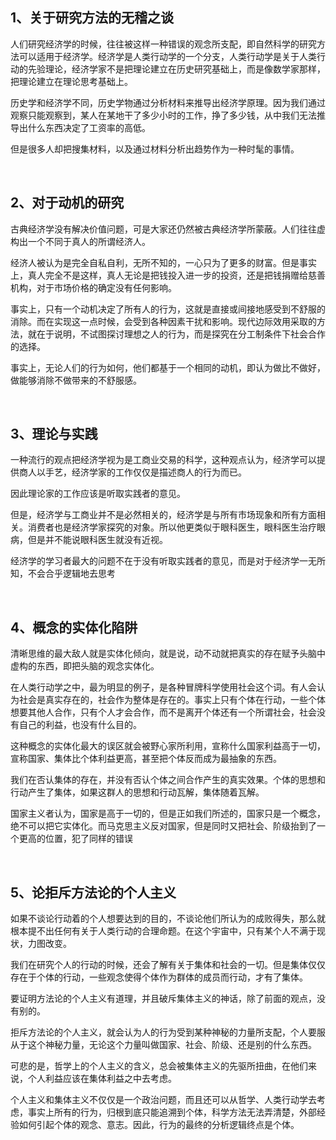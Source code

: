 <h2>1、关于研究方法的无稽之谈</h2><p data-pid="D4Rtf_bv">人们研究经济学的时候，往往被这样一种错误的观念所支配，即自然科学的研究方法可以适用于经济学。经济学是人类行动学的一个分支，人类行动学是关于人类行动的先验理论，经济学家不是把理论建立在历史研究基础上，而是像数学家那样，把理论建立在理论思考基础上。</p><p data-pid="s1Q0IoVy">历史学和经济学不同，历史学物通过分析材料来推导出经济学原理。因为我们通过观察只能观察到，某人在某地干了多少小时的工作，挣了多少钱，从中我们无法推导出什么东西决定了工资率的高低。</p><p data-pid="vOlbPORy">但是很多人却把搜集材料，以及通过材料分析出趋势作为一种时髦的事情。</p><p><br></p><h2>2、对于动机的研究</h2><p data-pid="ZzDKYb7U">古典经济学没有解决价值问题，可是大家还仍然被古典经济学所蒙蔽。人们往往虚构出一个不同于真人的所谓经济人。</p><p data-pid="djZsr70b">经济人被认为是完全自私自利，无所不知的，一心只为了更多的财富。但是事实上，真人完全不是这样，真人无论是把钱投入进一步的投资，还是把钱捐赠给慈善机构，对于市场价格的确定没有任何影响。</p><p data-pid="Rm7bdbAo">事实上，只有一个动机决定了所有人的行为，这就是直接或间接地感受到不舒服的消除。而在实现这一点时候，会受到各种因素干扰和影响。现代边际效用采取的方法，就在于说明，不试图探讨理想之人的行为，而是探究在分工制条件下社会合作的选择。</p><p data-pid="j7LCroNn">事实上，无论人们的行为如何，他们都基于一个相同的动机，即认为做比不做好，做能够消除不做带来的不舒服感。</p><p><br></p><h2>3、理论与实践</h2><p data-pid="Iel9-WbE">一种流行的观点把经济学视为是工商业交易的科学，这种观点认为，经济学可以提供商人以手艺，经济学家的工作仅仅是描述商人的行为而已。</p><p data-pid="tl_RKh55">因此理论家的工作应该是听取实践者的意见。</p><p data-pid="jGFT1mza">但是，经济学与工商业并不是必然相关的，经济学是与所有市场现象和所有方面相关。消费者也是经济学家探究的对象。所以他更类似于眼科医生，眼科医生治疗眼病，但是并不能说眼科医生就没有近视。</p><p data-pid="IXa0VRWx">经济学的学习者最大的问题不在于没有听取实践者的意见，而是对于经济学一无所知，不会合乎逻辑地去思考</p><p><br></p><h2>4、概念的实体化陷阱</h2><p data-pid="E9j_aL_E">清晰思维的最大敌人就是实体化倾向，就是说，动不动就把真实的存在赋予头脑中虚构的东西，即把头脑的观念实体化。</p><p data-pid="RgYMNSs3">在人类行动学之中，最为明显的例子，是各种冒牌科学使用社会这个词。有人会认为社会是真实存在的，社会作为整体是存在的。事实上只有个体在行动，一些个体想要其他人合作，只有个人才会合作，而不是离开个体还有一个所谓社会，社会没有自己的利益，也没有什么目的。</p><p data-pid="1m7MCk5R">这种概念的实体化最大的误区就会被野心家所利用，宣称什么国家利益高于一切，宣称国家、集体比个体利益更高，甚至把个体反而成为最抽象的东西。</p><p data-pid="gGiqdm11">我们在否认集体的存在，并没有否认个体之间合作产生的真实效果。个体的思想和行动产生了集体，如果这群人的思想和行动瓦解，集体随着瓦解。</p><p data-pid="cn8lIUKr">国家主义者认为，国家是高于一切的，但是正如我们所述的，国家只是一个概念，绝不可以把它实体化。而马克思主义反对国家，但是同时又把社会、阶级抬到了一个更高的位置，犯了同样的错误</p><p><br></p><h2>5、论拒斥方法论的个人主义</h2><p data-pid="L_IFEe-_">如果不谈论行动着的个人想要达到的目的，不谈论他们所认为的成败得失，那么就根本提不出任何有关于人类行动的合理命题。在这个宇宙中，只有某个人不满于现状，力图改变。</p><p data-pid="kpGLILNZ">我们在研究个人的行动的时候，还会了解有关于集体和社会的一切。但是集体仅仅存在于个体的行动，一些观念使得个体作为群体的成员而行动，才有了集体。</p><p data-pid="uDhGmXZw">要证明方法论的个人主义有道理，并且破斥集体主义的神话，除了前面的观点，没有别的。</p><p data-pid="l8hK8JlZ">拒斥方法论的个人主义，就会认为人的行为受到某种神秘的力量所支配，个人要服从于这个神秘力量，无论这个力量叫做国家、社会、阶级、还是别的什么东西。</p><p data-pid="j1DDzTSD">可悲的是，哲学上的个人主义的含义，总会被集体主义的先驱所扭曲，在他们来说，个人利益应该在集体利益之中去考虑。</p><p data-pid="nZPCqyBb">个人主义和集体主义不仅仅是一个政治问题，而且还可以从哲学、人类行动学去考虑，事实上所有的行为，归根到底只能追溯到个体，科学方法无法弄清楚，外部经验如何引起个体的观念、意志。因此，行为的最终的分析逻辑终点是个体。</p><p></p>